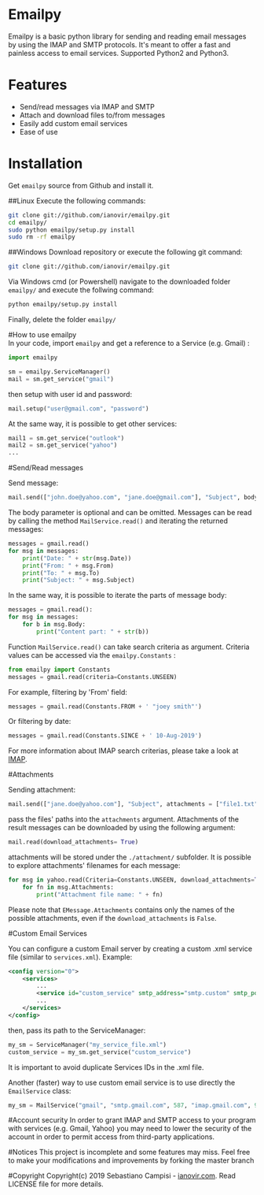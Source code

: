 Emailpy
=======

Emailpy is a basic python library for sending and reading email messages by using the IMAP and SMTP protocols. It's meant to offer a fast and painless access to email services. Supported Python2 and Python3.

# Features
* Send/read messages via IMAP and SMTP   
* Attach and download files to/from messages
* Easily add custom email services
* Ease of use

# Installation
Get `emailpy` source from Github and install it.

##Linux
Execute the following commands:
```sh
git clone git://github.com/ianovir/emailpy.git
cd emailpy/
sudo python emailpy/setup.py install
sudo rm -rf emailpy
```   
##Windows
Download repository or execute the following git command:
```sh
git clone git://github.com/ianovir/emailpy.git
```
Via Windows cmd (or Powershell) navigate to the downloaded folder `emailpy/` and execute the follwing command:
```sh
python emailpy/setup.py install
```   
Finally, delete the folder `emailpy/`
   
   
#How to use emailpy   
In your code, import `emailpy` and get a reference to a Service (e.g. Gmail) :
```python
import emailpy

sm = emailpy.ServiceManager()
mail = sm.get_service("gmail")
```
then setup with user id and password:
```python
mail.setup("user@gmail.com", "password")
```
At the same way, it is possible to get other services:
```python
mail1 = sm.get_service("outlook")
mail2 = sm.get_service("yahoo")
...
```

#Send/Read messages

Send message:
```python
mail.send(["john.doe@yahoo.com", "jane.doe@gmail.com"], "Subject", body="Message body" )
```
The body parameter is optional and can be omitted.
Messages can be read by calling the method `MailService.read()` and iterating the returned messages:
```python
messages = gmail.read()
for msg in messages:
    print("Date: " + str(msg.Date))
    print("From: " + msg.From)
    print("To: " + msg.To)
    print("Subject: " + msg.Subject)
```

In the same way, it is possible to iterate the parts of message body:
```python
messages = gmail.read():
for msg in messages:
    for b in msg.Body:
        print("Content part: " + str(b))
```

Function `MailService.read()` can take search criteria as argument. Criteria values can be accessed via the `emailpy.Constants` :
```python
from emailpy import Constants
messages = gmail.read(criteria=Constants.UNSEEN)
```
For example, filtering by 'From' field:
```python
messages = gmail.read(Constants.FROM + ' "joey smith"')
```
Or filtering by date:
```python
messages = gmail.read(Constants.SINCE + ' 10-Aug-2019')
```

For more information about IMAP search criterias, please take a look at [IMAP](https://tools.ietf.org/html/rfc3501).

#Attachments

Sending attachment:
```python
mail.send(["jane.doe@yahoo.com"], "Subject", attachments = ["file1.txt", "file2.bat"] )
```
pass the files' paths into the `attachments` argument.
Attachments of the result messages can be downloaded by using the following argument:
```python
mail.read(download_attachments= True)
```
attachments will be stored under the `./attachment/` subfolder.
It is possible to explore attachments' filenames for each message: 
```python
for msg in yahoo.read(Criteria=Constants.UNSEEN, download_attachments=True):
    for fn in msg.Attachments:
        print("Attachment file name: " + fn)
```
Please note that `EMessage.Attachments` contains only the names of the possible attachments, even if the `download_attachments` is ```False```.

#Custom Email Services

You can configure a custom Email server by creating a custom .xml service file (similar to `services.xml`).
Example:
```xml
<config version="0">
    <services>
        ...
        <service id="custom_service" smtp_address="smtp.custom" smtp_port="123" imap_address="imap.custom" imap_port="321" />
        ...
    </services>
</config>
```
then, pass its path to the ServiceManager:
```python
my_sm = ServiceManager("my_service_file.xml")
custom_service = my_sm.get_service("custom_service")
```
It is important to avoid duplicate Services IDs in the .xml file.

Another (faster) way to use custom email service is to use directly the `EmailService` class:
```python
my_sm = MailService("gmail", "smtp.gmail.com", 587, "imap.gmail.com", 993)
```

#Account security
In order to grant IMAP and SMTP access to your program with services (e.g. Gmail, Yahoo) you may need to lower the security of the account in order to permit access from third-party applications.

#Notices
This project is incomplete and some features may miss. Feel free to make your modifications and improvements by forking the master branch

#Copyright
Copyright(c) 2019 Sebastiano Campisi - [ianovir.com](https://ianovir.com). 
Read LICENSE file for more details.

